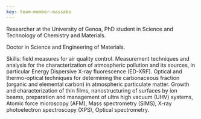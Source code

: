```yaml
---
key: team-member-massabo
---
```


Researcher at the University of Genoa, PhD student in Science and Technology of Chemistry and Materials. 

Doctor in Science and Engineering of Materials. 

Skills: field measures for air quality control. Measurement techniques and analysis for the characterization of atmospheric pollution and its sources, in particular Energy Dispersive X-ray fluorescence (ED-XRF). Optical and thermo-optical techniques for determining the carbonaceous fraction (organic and elemental carbon) in atmospheric particulate matter. Growth and characterization of thin films, nanostructuring of surfaces by ion beams, preparation and management of ultra high vacuum (UHV) systems, Atomic force microscopy (AFM), Mass spectrometry (SIMS), X-ray photoelectron spectroscopy (XPS), Optical spectrometry.